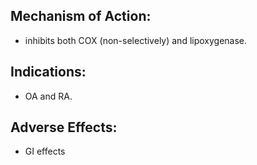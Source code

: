 ## Mechanism of Action: 
- inhibits both COX (non-selectively) and lipoxygenase. 
## Indications: 
- OA and RA. 
## Adverse Effects: 
- GI effects